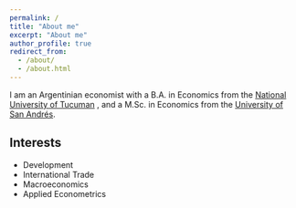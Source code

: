 ```yaml
---
permalink: /
title: "About me"
excerpt: "About me"
author_profile: true
redirect_from: 
  - /about/
  - /about.html
---
```


I am an Argentinian economist with a B.A. in Economics from the [National University of Tucuman](https://face.unt.edu.ar/web/) , and a M.Sc. in Economics from the [University of San Andrés](www.udesa.edu.ar).

## Interests ##

* Development
* International Trade
* Macroeconomics
* Applied Econometrics
